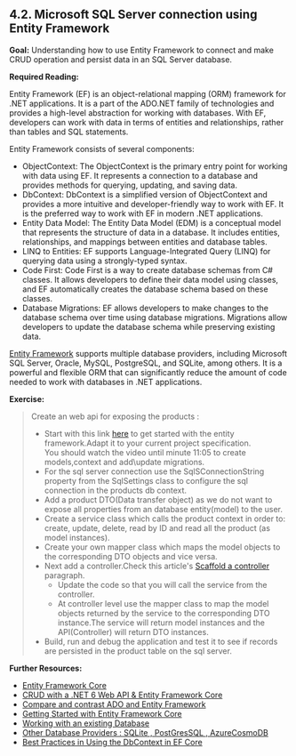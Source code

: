 ## 4.2. Microsoft SQL Server connection using Entity Framework

**Goal:** Understanding how to use Entity Framework to connect and make CRUD operation and persist data in an SQL Server database.

**Required Reading:** 

Entity Framework (EF) is an object-relational mapping (ORM) framework for .NET applications. It is a part of the ADO.NET family of technologies and provides a high-level abstraction for working with databases. With EF, developers can work with data in terms of entities and relationships, rather than tables and SQL statements.

Entity Framework consists of several components:  
 - ObjectContext: The ObjectContext is the primary entry point for working with data using EF. It represents a connection to a database and provides methods for querying, updating, and saving data.
 - DbContext: DbContext is a simplified version of ObjectContext and provides a more intuitive and developer-friendly way to work with EF. It is the preferred way to work with EF in modern .NET applications.
 - Entity Data Model: The Entity Data Model (EDM) is a conceptual model that represents the structure of data in a database. It includes entities, relationships, and mappings between entities and database tables.
 - LINQ to Entities: EF supports Language-Integrated Query (LINQ) for querying data using a strongly-typed syntax.
 - Code First: Code First is a way to create database schemas from C# classes. It allows developers to define their data model using classes, and EF automatically creates the database schema based on these classes.
 - Database Migrations: EF allows developers to make changes to the database schema over time using database migrations. Migrations allow developers to update the database schema while preserving existing data.    

[Entity Framework](https://learn.microsoft.com/en-us/ef/core/) supports multiple database providers, including Microsoft SQL Server, Oracle, MySQL, PostgreSQL, and SQLite, among others. It is a powerful and flexible ORM that can significantly reduce the amount of code needed to work with databases in .NET applications.

**Exercise:**
> Create an web api for exposing the products :
>  - Start with this link <a href="https://www.youtube.com/watch?v=SryQxUeChMc" target="_blank">here</a> to get started with the entity framework.Adapt it to your current project specification.    
> You should watch the video until minute 11:05 to create models,context and add\update migrations.  
>  - For the sql server connection use the SqlSConnectionString property from the SqlSettings class to configure the sql connection in the products db context.
>  - Add a product DTO(Data transfer object) as we do not want to expose all properties from an database entity(model) to the user.
>  - Create a service class which calls the product context in order to: create, update, delete, read by ID and read all the product (as model instances).
>  - Create your own mapper class which maps the model objects to the corresponding DTO objects and vice versa.
>  - Next add a controller.Check this article's <a href="https://learn.microsoft.com/en-us/aspnet/core/tutorials/first-web-api?view=aspnetcore-7.0&tabs=visual-studio#scaffold-a-controller" target="_blank">Scaffold a controller</a>  paragraph.
>    - Update the code so that you will call the service from the controller.
>    - At controller level use the mapper class to map the model objects returned by the service to the corresponding DTO instance.The service will return model instances and the API(Controller) will return DTO instances.
>  - Build, run and debug the application and test it to see if records are persisted in the product table on the sql server.

**Further Resources:**

* [Entity Framework Core](https://learn.microsoft.com/en-us/ef/core/)
* [CRUD with a .NET 6 Web API & Entity Framework Core](https://www.youtube.com/watch?v=Fbf_ua2t6v4)
* [Compare and contrast ADO and Entity Framework](https://blog.devart.com/ado-net-vs-entity-framework.html)
* [Getting Started with Entity Framework Core](https://www.youtube.com/watch?v=SryQxUeChMc)
* [Working with an existing Database](https://www.youtube.com/watch?v=DCYVfLT5_QI)
* [Other Database Providers : SQLite , PostGresSQL , AzureCosmoDB](https://www.youtube.com/watch?v=moRmKo3nrN4)
* [Best Practices in Using the DbContext in EF Core](https://blog.devart.com/best-practices-in-using-the-dbcontext-in-ef-core.html)
